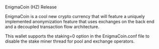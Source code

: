 EnigmaCoin (HZ) Release

EnigmaCoin is a cool new crypto currency that will feature a uniquely implemented anonymization feature that uses exchanges on the back end and a decoupled transaction flow architecture.

This wallet supports the staking=0 option in the EnigmaCoin.conf file to disable the stake miner thread for pool and exchange operators.

